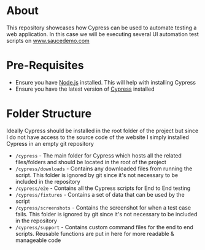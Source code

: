 # About
This repository showcases how Cypress can be used to automate testing a web application. In this case we will be executing several UI automation test scripts on www.saucedemo.com

# Pre-Requisites
- Ensure you have [Node.js](https://docs.npmjs.com/downloading-and-installing-node-js-and-npm) installed. This will help with installing Cypress
- Ensure you have the latest version of [Cypress](https://docs.cypress.io/guides/getting-started/installing-cypress) installed

# Folder Structure
Ideally Cypress should be installed in the root folder of the project but since I do not have access to the source code of the website I simply installed Cypress in an empty git repository

- `/cypress` - The main folder for Cypress which hosts all the related files/folders and should be located in the root of the project
- `/cypress/downloads` - Contains any downloaded files from running the script. This folder is ignored by git since it's not necessary to be included in the repository
- `/cypress/e2e` - Contains all the Cypress scripts for End to End testing
- `/cypress/fixtures` - Contains a set of data that can be used by the script
- `/cypress/screenshots` - Contains the screenshot for when a test case fails. This folder is ignored by git since it's not necessary to be included in the repository
- `/cypress/support` - Contains custom command files for the end to end scripts. Reusable functions are put in here for more readable & manageable code